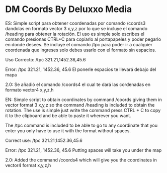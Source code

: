 # DM Coords By Deluxxo Media

ES: Simple script para obtener coordenadas por comando /coords3 dandolas en formato vector 3 x,y,z por lo que se incluye el comando /heading para obtener la rotación. El uso es simple solo escribes el comando presionas CTRL+C para copiarlo al portapapeles y poder pegarlo en donde desees. Se incluye el comando /tpc para poder ir a cualquier coordenada que ingreses solo debes usarlo con el formato sin espacios.

Uso Correcto:
/tpc 321.21,1452.36,45.6 

Error:
/tpc 321.21, 1452.36, 45.6 
El ponerle espacios te llevará debajo del mapa

2.0: Se añadió el comando /coords4 el cual te dará las cordenadas en formato vector4 x,y,z,h

EN: Simple script to obtain coordinates by command /coords giving them in vector format 3 x,y,z so the command /heading is included to obtain the rotation. The use is simple just write the command press CTRL + C to copy it to the clipboard and be able to paste it wherever you want.

The /tpc command is included to be able to go to any coordinate that you enter you only have to use it with the format without spaces.

Correct use:
/tpc 321.21,1452.36,45.6 

Error:
/tpc 321.21, 1452.36, 45.6 
Putting spaces will take you under the map

2.0: Added the command /coords4 which will give you the coordinates in vector4 format x,y,z,h
